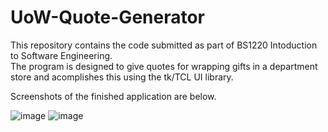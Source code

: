 # UoW-Quote-Generator
This repository contains the code submitted as part of BS1220 Intoduction to Software Engineering.<br>
The program is designed to give quotes for wrapping gifts in a department store and acomplishes this using the tk/TCL UI library.

Screenshots of the finished application are below.

![image](https://user-images.githubusercontent.com/41393868/203432071-6c521ca7-aa70-416a-a79f-f23a9e049623.png)
![image](https://user-images.githubusercontent.com/41393868/203432154-6d1accce-7dd5-43b3-96bc-394ccad4e1cd.png)
